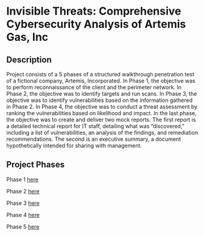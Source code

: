<h1> Invisible Threats: Comprehensive Cybersecurity Analysis of Artemis Gas, Inc </h1>



<h2>Description</h2>
Project consists of a 5 phases of a structured walkthrough penetration test of a fictional company, Artemis, Incorporated. In Phase 1, the objective was to perform reconnaissance of the client and the perimeter network. In Phase 2, the objective was to identify targets and run scans. In Phase 3, the objective was to identify vulnerabilities based on the information gathered in Phase 2. In Phase 4, the objective was to conduct a threat assessment by ranking the vulnerabilities based on likelihood and impact. In the last phase, the objective was to create and deliver two mock reports. The first report is a detailed technical report for IT staff, detailing what was “discovered,” including a list of vulnerabilities, an analysis of the findings, and remediation recommendations. The second is an executive summary, a document hypothetically intended for sharing with management.
<br />

<h2>Project Phases</h2>

Phase 1 [here](Phase_1.md)

Phase 2 [here](Phase_2.md) 

Phase 3 [here](Phase_3.md) 

Phase 4 [here](Phase_4.md) 

Phase 5 [here](Phase_5_Artemis_Penetration_Testing_Report.md)

<br />
